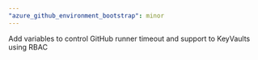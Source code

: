 ```yaml
---
"azure_github_environment_bootstrap": minor
---
```


Add variables to control GitHub runner timeout and support to KeyVaults using RBAC
